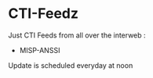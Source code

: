 # CTI-Feedz
Just CTI Feeds from all over the interweb :
- MISP-ANSSI

Update is scheduled everyday at noon
